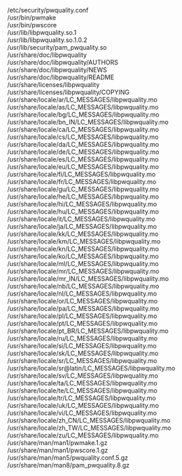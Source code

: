 /etc/security/pwquality.conf  
/usr/bin/pwmake  
/usr/bin/pwscore  
/usr/lib/libpwquality.so.1  
/usr/lib/libpwquality.so.1.0.2  
/usr/lib/security/pam\_pwquality.so  
/usr/share/doc/libpwquality  
/usr/share/doc/libpwquality/AUTHORS  
/usr/share/doc/libpwquality/NEWS  
/usr/share/doc/libpwquality/README  
/usr/share/licenses/libpwquality  
/usr/share/licenses/libpwquality/COPYING  
/usr/share/locale/ar/LC\_MESSAGES/libpwquality.mo  
/usr/share/locale/as/LC\_MESSAGES/libpwquality.mo  
/usr/share/locale/bg/LC\_MESSAGES/libpwquality.mo  
/usr/share/locale/bn\_IN/LC\_MESSAGES/libpwquality.mo  
/usr/share/locale/ca/LC\_MESSAGES/libpwquality.mo  
/usr/share/locale/cs/LC\_MESSAGES/libpwquality.mo  
/usr/share/locale/da/LC\_MESSAGES/libpwquality.mo  
/usr/share/locale/de/LC\_MESSAGES/libpwquality.mo  
/usr/share/locale/es/LC\_MESSAGES/libpwquality.mo  
/usr/share/locale/eu/LC\_MESSAGES/libpwquality.mo  
/usr/share/locale/fi/LC\_MESSAGES/libpwquality.mo  
/usr/share/locale/fr/LC\_MESSAGES/libpwquality.mo  
/usr/share/locale/gu/LC\_MESSAGES/libpwquality.mo  
/usr/share/locale/he/LC\_MESSAGES/libpwquality.mo  
/usr/share/locale/hi/LC\_MESSAGES/libpwquality.mo  
/usr/share/locale/hu/LC\_MESSAGES/libpwquality.mo  
/usr/share/locale/it/LC\_MESSAGES/libpwquality.mo  
/usr/share/locale/ja/LC\_MESSAGES/libpwquality.mo  
/usr/share/locale/kk/LC\_MESSAGES/libpwquality.mo  
/usr/share/locale/km/LC\_MESSAGES/libpwquality.mo  
/usr/share/locale/kn/LC\_MESSAGES/libpwquality.mo  
/usr/share/locale/ko/LC\_MESSAGES/libpwquality.mo  
/usr/share/locale/ml/LC\_MESSAGES/libpwquality.mo  
/usr/share/locale/mr/LC\_MESSAGES/libpwquality.mo  
/usr/share/locale/mr\_IN/LC\_MESSAGES/libpwquality.mo  
/usr/share/locale/nb/LC\_MESSAGES/libpwquality.mo  
/usr/share/locale/nl/LC\_MESSAGES/libpwquality.mo  
/usr/share/locale/or/LC\_MESSAGES/libpwquality.mo  
/usr/share/locale/pa/LC\_MESSAGES/libpwquality.mo  
/usr/share/locale/pl/LC\_MESSAGES/libpwquality.mo  
/usr/share/locale/pt/LC\_MESSAGES/libpwquality.mo  
/usr/share/locale/pt\_BR/LC\_MESSAGES/libpwquality.mo  
/usr/share/locale/ru/LC\_MESSAGES/libpwquality.mo  
/usr/share/locale/si/LC\_MESSAGES/libpwquality.mo  
/usr/share/locale/sk/LC\_MESSAGES/libpwquality.mo  
/usr/share/locale/sr/LC\_MESSAGES/libpwquality.mo  
/usr/share/locale/sr@latin/LC\_MESSAGES/libpwquality.mo  
/usr/share/locale/sv/LC\_MESSAGES/libpwquality.mo  
/usr/share/locale/ta/LC\_MESSAGES/libpwquality.mo  
/usr/share/locale/te/LC\_MESSAGES/libpwquality.mo  
/usr/share/locale/tr/LC\_MESSAGES/libpwquality.mo  
/usr/share/locale/uk/LC\_MESSAGES/libpwquality.mo  
/usr/share/locale/vi/LC\_MESSAGES/libpwquality.mo  
/usr/share/locale/zh\_CN/LC\_MESSAGES/libpwquality.mo  
/usr/share/locale/zh\_TW/LC\_MESSAGES/libpwquality.mo  
/usr/share/locale/zu/LC\_MESSAGES/libpwquality.mo  
/usr/share/man/man1/pwmake.1.gz  
/usr/share/man/man1/pwscore.1.gz  
/usr/share/man/man5/pwquality.conf.5.gz  
/usr/share/man/man8/pam\_pwquality.8.gz  
